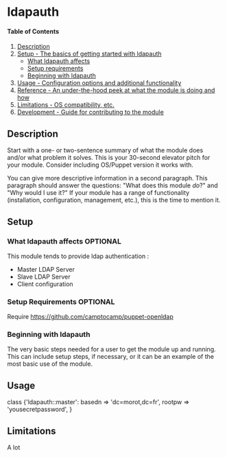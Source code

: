 # ldapauth

#### Table of Contents

1. [Description](#description)
1. [Setup - The basics of getting started with ldapauth](#setup)
    * [What ldapauth affects](#what-ldapauth-affects)
    * [Setup requirements](#setup-requirements)
    * [Beginning with ldapauth](#beginning-with-ldapauth)
1. [Usage - Configuration options and additional functionality](#usage)
1. [Reference - An under-the-hood peek at what the module is doing and how](#reference)
1. [Limitations - OS compatibility, etc.](#limitations)
1. [Development - Guide for contributing to the module](#development)

## Description

Start with a one- or two-sentence summary of what the module does and/or what
problem it solves. This is your 30-second elevator pitch for your module.
Consider including OS/Puppet version it works with.

You can give more descriptive information in a second paragraph. This paragraph
should answer the questions: "What does this module *do*?" and "Why would I use
it?" If your module has a range of functionality (installation, configuration,
management, etc.), this is the time to mention it.

## Setup

### What ldapauth affects **OPTIONAL**

This module tends to provide ldap authentication :
- Master LDAP Server
- Slave LDAP Server
- Client configuration

### Setup Requirements **OPTIONAL**

Require https://github.com/camptocamp/puppet-openldap

### Beginning with ldapauth

The very basic steps needed for a user to get the module up and running. This
can include setup steps, if necessary, or it can be an example of the most
basic use of the module.

## Usage
  class {'ldapauth::master':
    basedn => 'dc=morot,dc=fr',
    rootpw => 'yousecretpassword',
  }



## Limitations

A lot

